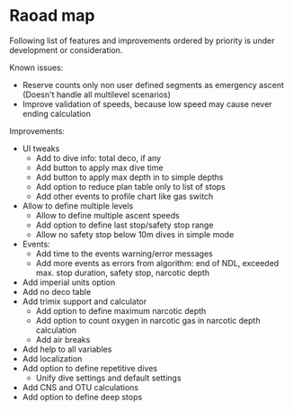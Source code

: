 # Raoad map

Following list of features and improvements ordered by priority is under development or consideration.

Known issues:

* Reserve counts only non user defined segments as emergency ascent (Doesn't handle all multilevel scenarios)
* Improve validation of speeds, because low speed may cause never ending calculation

Improvements:

* UI tweaks
  * Add to dive info: total deco, if any
  * Add button to apply max dive time
  * Add button to apply max depth in to simple depths
  * Add option to reduce plan table only to list of stops
  * Add other events to profile chart like gas switch
* Allow to define multiple levels
  * Allow to define multiple ascent speeds
  * Add option to define last stop/safety stop range
  * Allow no safety stop below 10m dives in simple mode
* Events:
  * Add time to the events warning/error messages
  * Add more events as errors from algorithm: end of NDL, exceeded max. stop duration, safety stop, narcotic depth
* Add imperial units option
* Add no deco table
* Add trimix support and calculator
  * Add option to define maximum narcotic depth
  * Add option to count oxygen in narcotic gas in narcotic depth calculation
  * Add air breaks
* Add help to all variables
* Add localization
* Add option to define repetitive dives
  * Unify dive settings and default settings
* Add CNS and OTU calculations
* Add option to define deep stops
